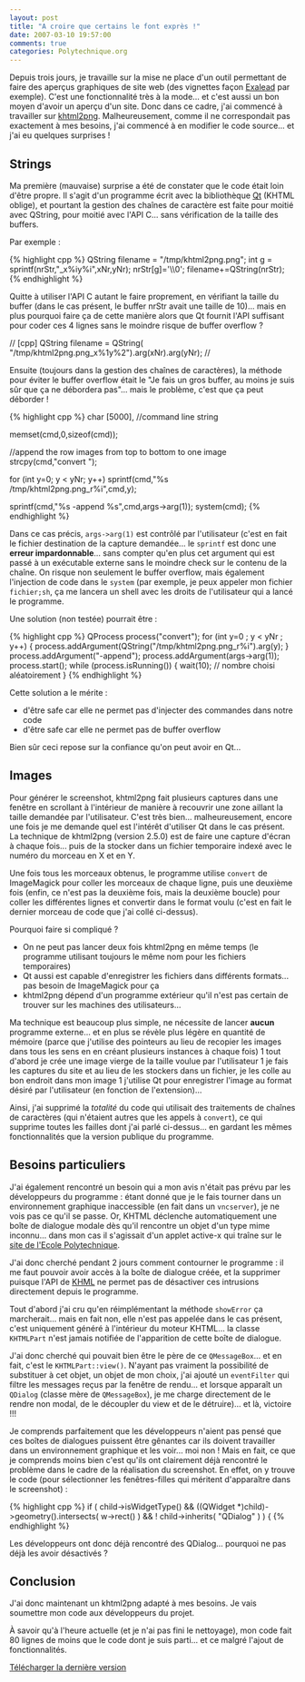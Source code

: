 ```yaml
---
layout: post
title: "A croire que certains le font exprès !"
date: 2007-03-10 19:57:00
comments: true
categories: Polytechnique.org
---
```

Depuis trois jours, je travaille sur la mise ne place d'un outil permettant de faire des aperçus graphiques de site web (des vignettes façon [Exalead](http://www.exalead.fr) par exemple). C'est une fonctionnalité très à la mode... et c'est aussi un bon moyen d'avoir un aperçu d'un site. Donc dans ce cadre, j'ai commencé à travailler sur [khtml2png](http://khtml2png.sourceforge.net). Malheureusement, comme il ne correspondait pas exactement à mes besoins, j'ai commencé à en modifier le code source... et j'ai eu quelques surprises !

<!-- more -->

Strings
-------

Ma première (mauvaise) surprise a été de constater que le code était loin d'être propre. Il s'agit d'un programme écrit avec la bibliothèque [Qt](http://www.trolltech.com/qt) (KHTML oblige), et pourtant la gestion des chaînes de caractère est faite pour moitié avec QString, pour moitié avec l'API C... sans vérification de la taille des buffers.

Par exemple :

{% highlight cpp %}
QString filename = "/tmp/khtml2png.png";
int g = sprintf(nrStr,"_x%iy%i",xNr,yNr);
nrStr[g]='\\\\0';
filename+=QString(nrStr);
{% endhighlight %}

Quitte à utiliser l'API C autant le faire proprement, en vérifiant la taille du buffer (dans le cas présent, le buffer nrStr avait une taille de 10)... mais en plus pourquoi faire ça de cette manière alors que Qt fournit l'API suffisant pour coder ces 4 lignes sans le moindre risque de buffer overflow ?

//
[cpp]
QString filename = QString( "/tmp/khtml2png.png_x%1y%2").arg(xNr).arg(yNr);
//

Ensuite (toujours dans la gestion des chaînes de caractères), la méthode pour éviter le buffer overflow était le "Je fais un gros buffer, au moins je suis sûr que ça ne débordera pas"... mais le problème, c'est que ça peut déborder !


{% highlight cpp %}
char 	[5000], //command line string

memset(cmd,0,sizeof(cmd));

//append the row images from top to bottom to one image
strcpy(cmd,"convert ");

for (int y=0; y < yNr; y++)
    sprintf(cmd,"%s /tmp/khtml2png.png_r%i",cmd,y);
		
sprintf(cmd,"%s -append %s",cmd,args->arg(1));
system(cmd);
{% endhighlight %}

Dans ce cas précis, `args->arg(1)` est contrôlé par l'utilisateur (c'est en fait le fichier destination de la capture demandée... le `sprintf` est donc une __erreur impardonnable__... sans compter qu'en plus cet argument qui est passé à un exécutable externe sans le moindre check sur le contenu de la chaîne. On risque non seulement le buffer overflow, mais également l'injection de code dans le `system` (par exemple, je peux appeler mon fichier `fichier;sh`, ça me lancera un shell avec les droits de l'utilisateur qui a lancé le programme.

Une solution (non testée) pourrait être :


{% highlight cpp %}
QProcess process("convert");
for (int y=0 ; y < yNr ; y++) {
    process.addArgument(QString("/tmp/khtml2png.png_r%i").arg(y);
}
process.addArgument("-append");
process.addArgument(args->arg(1));
process.start();
while (process.isRunning()) {
    wait(10); // nombre choisi aléatoirement
}
{% endhighlight %}

Cette solution a le mérite :

*   d'être safe car elle ne permet pas d'injecter des commandes dans notre code
*   d'être safe car elle ne permet pas de buffer overflow

Bien sûr ceci repose sur la confiance qu'on peut avoir en Qt...


Images
------

Pour générer le screenshot, khtml2png fait plusieurs captures dans une fenêtre en scrollant à l'intérieur de manière à recouvrir une zone aillant la taille demandée par l'utilisateur. C'est très bien... malheureusement, encore une fois je me demande quel est l'intérêt d'utiliser Qt dans le cas présent. La technique de khtml2png (version 2.5.0) est de faire une capture d'écran à chaque fois... puis de la stocker dans un fichier temporaire indexé avec le numéro du morceau en X et en Y.

Une fois tous les morceaux obtenus, le programme utilise `convert` de ImageMagick pour coller les morceaux de chaque ligne, puis une deuxième fois (enfin, ce n'est pas la deuxième fois, mais la deuxième boucle) pour coller les différentes lignes et convertir dans le format voulu (c'est en fait le dernier morceau de code que j'ai collé ci-dessus).

Pourquoi faire si compliqué ?

*   On ne peut pas lancer deux fois khtml2png en même temps (le programme utilisant toujours le même nom pour les fichiers temporaires)
*   Qt aussi est capable d'enregistrer les fichiers dans différents formats... pas besoin de ImageMagick pour ça
*   khtml2png dépend d'un programme extérieur qu'il n'est pas certain de trouver sur les machines des utilisateurs...

Ma technique est beaucoup plus simple, ne nécessite de lancer __aucun__ programme externe... et en plus se révèle plus légère en quantité de mémoire (parce que j'utilise des pointeurs au lieu de recopier les images dans tous les sens en en créant plusieurs instances à chaque fois)
1   tout d'abord je crée une image vierge de la taille voulue par l'utilisateur
1   je fais les captures du site et au lieu de les stockers dans un fichier, je les colle au bon endroit dans mon image
1   j'utilise Qt pour enregistrer l'image au format désiré par l'utilisateur (en fonction de l'extension)...

Ainsi, j'ai supprimé la _totalité_ du code qui utilisait des traitements de chaînes de caractères (qui n'étaient autres que les appels à `convert`), ce qui supprime toutes les failles dont j'ai parlé ci-dessus... en gardant les mêmes fonctionnalités que la version publique du programme.


Besoins particuliers
--------------------

J'ai également rencontré un besoin qui a mon avis n'était pas prévu par les développeurs du programme : étant donné que je le fais tourner dans un environnement graphique inaccessible (en fait dans un `vncserver`), je ne vois pas ce qu'il se passe. Or, KHTML déclenche automatiquement une boîte de dialogue modale dès qu'il rencontre un objet d'un type mime inconnu... dans mon cas il s'agissait d'un applet active-x qui traîne sur le [site de l'Ecole Polytechnique](http://www.polytechnique.fr).

J'ai donc cherché pendant 2 jours comment contourner le programme : il me faut pouvoir avoir accès à la boîte de dialogue créée, et la supprimer puisque l'API de [KHML](http://api.kde.org/3.1-api/khtml/html/classKHTMLPart.html) ne permet pas de désactiver ces intrusions directement depuis le programme.

Tout d'abord j'ai cru qu'en réimplémentant la méthode `showError` ça marcherait... mais en fait non, elle n'est pas appelée dans le cas présent, c'est uniquement généré à l'intérieur du moteur KHTML... la classe `KHTMLPart` n'est jamais notifiée de l'apparition de cette boîte de dialogue.

J'ai donc cherché qui pouvait bien être le père de ce `QMessageBox`... et en fait, c'est le `KHTMLPart::view()`. N'ayant pas vraiment la possibilité de substituer à cet objet, un objet de mon choix, j'ai ajouté un `eventFilter` qui filtre les messages reçus par la fenêtre de rendu... et lorsque apparaît un `QDialog` (classe mère de `QMessageBox`), je me charge directement de le rendre non modal, de le découpler du view et de le détruire)... et là, victoire !!!

Je comprends parfaitement que les développeurs n'aient pas pensé que ces boîtes de dialogues puissent être gênantes car ils doivent travailler dans un environnement graphique et les voir... moi non ! Mais en fait, ce que je comprends moins bien c'est qu'ils ont clairement déjà rencontré le problème dans le cadre de la réalisation du screenshot. En effet, on y trouve le code (pour sélectionner les fenêtres-filles qui méritent d'apparaître dans le screenshot) :


{% highlight cpp %}
if ( child->isWidgetType() &&
    ((QWidget *)child)->geometry().intersects( w->rect() ) &&
    ! child->inherits( "QDialog" ) ) {
{% endhighlight %}

Les développeurs ont donc déjà rencontré des QDialog... pourquoi ne pas déjà les avoir désactivés ?


Conclusion
----------

J'ai donc maintenant un khtml2png adapté à mes besoins. Je vais soumettre mon code aux développeurs du projet.

À savoir qu'à l'heure actuelle (et je n'ai pas fini le nettoyage), mon code fait 80 lignes de moins que le code dont je suis parti... et ce malgré l'ajout de fonctionnalités.

[Télécharger la dernière version](/mind/public/khtml2png/khtml2png-fru-last.tar.bz2)
